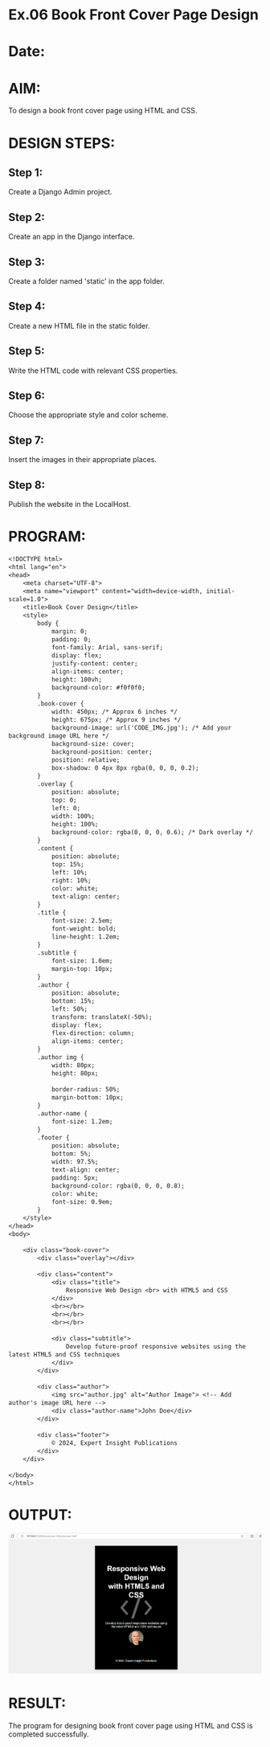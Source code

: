 # Ex.06 Book Front Cover Page Design
# Date:
# AIM:
To design a book front cover page using HTML and CSS.

# DESIGN STEPS:
## Step 1:
Create a Django Admin project.

## Step 2:
Create an app in the Django interface.

## Step 3:
Create a folder named 'static' in the app folder.

## Step 4:
Create a new HTML file in the static folder.

## Step 5:
Write the HTML code with relevant CSS properties.

## Step 6:
Choose the appropriate style and color scheme.

## Step 7:
Insert the images in their appropriate places.

## Step 8:
Publish the website in the LocalHost.

# PROGRAM:


    <!DOCTYPE html>
    <html lang="en">
    <head>
        <meta charset="UTF-8">
        <meta name="viewport" content="width=device-width, initial-scale=1.0">
        <title>Book Cover Design</title>
        <style>
            body {
                margin: 0;
                padding: 0;
                font-family: Arial, sans-serif;
                display: flex;
                justify-content: center;
                align-items: center;
                height: 100vh;
                background-color: #f0f0f0;
            }
            .book-cover {
                width: 450px; /* Approx 6 inches */
                height: 675px; /* Approx 9 inches */
                background-image: url('CODE_IMG.jpg'); /* Add your background image URL here */
                background-size: cover;
                background-position: center;
                position: relative;
                box-shadow: 0 4px 8px rgba(0, 0, 0, 0.2);
            }
            .overlay {
                position: absolute;
                top: 0;
                left: 0;
                width: 100%;
                height: 100%;
                background-color: rgba(0, 0, 0, 0.6); /* Dark overlay */
            }
            .content {
                position: absolute;
                top: 15%;
                left: 10%;
                right: 10%;
                color: white;
                text-align: center;
            }
            .title {
                font-size: 2.5em;
                font-weight: bold;
                line-height: 1.2em;
            }
            .subtitle {
                font-size: 1.0em;
                margin-top: 10px;
            }
            .author {
                position: absolute;
                bottom: 15%;
                left: 50%;
                transform: translateX(-50%);
                display: flex;
                flex-direction: column;
                align-items: center;
            }
            .author img {
                width: 80px;
                height: 80px;
                
                border-radius: 50%;
                margin-bottom: 10px;
            }
            .author-name {
                font-size: 1.2em;
            }
            .footer {
                position: absolute;
                bottom: 5%;
                width: 97.5%;
                text-align: center;
                padding: 5px;
                background-color: rgba(0, 0, 0, 0.8);
                color: white;
                font-size: 0.9em;
            }
        </style>
    </head>
    <body>

        <div class="book-cover">
            <div class="overlay"></div>

            <div class="content">
                <div class="title">
                    Responsive Web Design <br> with HTML5 and CSS
                </div>
                <br></br>
                <br></br>
                <br></br>

                <div class="subtitle">
                    Develop future-proof responsive websites using the latest HTML5 and CSS techniques
                </div>
            </div>

            <div class="author">
                <img src="author.jpg" alt="Author Image"> <!-- Add author's image URL here -->
                <div class="author-name">John Doe</div>
            </div>

            <div class="footer">
                © 2024, Expert Insight Publications
            </div>
        </div>

    </body>
    </html>


# OUTPUT:

![alt text](<Screenshot 2024-11-21 184046.png>)


# RESULT:
The program for designing book front cover page using HTML and CSS is completed successfully.
